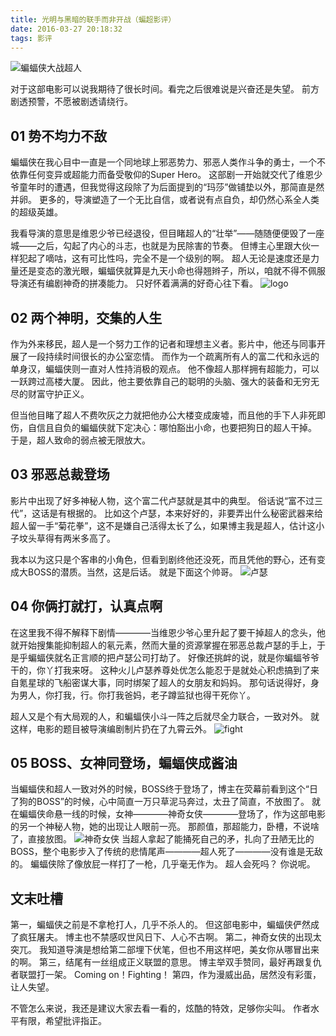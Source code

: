 ```yaml
---
title: 光明与黑暗的联手而非开战（蝙超影评）
date: 2016-03-27 20:18:32
tags: 影评
---
```

![蝙蝠侠大战超人](http://pic.syd.com.cn/0/101/32/64/101326445_00000000a532c7bd.jpg)
    
  对于这部电影可以说我期待了很长时间。看完之后很难说是兴奋还是失望。
  前方剧透预警，不愿被剧透请绕行。
  <!--more-->
  
  ## **01 势不均力不敌**
  蝙蝠侠在我心目中一直是一个同地球上邪恶势力、邪恶人类作斗争的勇士，一个不依靠任何变异或超能力而备受敬仰的Super Hero。 
  这部剧一开始就交代了维恩少爷童年时的遭遇，但我觉得这段除了为后面提到的“玛莎”做铺垫以外，那简直是然并卵。  更多的，导演塑造了一个无比自信，或者说有点自负，却仍然心系全人类的超级英雄。 
  
  我看导演的意思是维恩少爷已经退役，但目睹超人的“壮举”——随随便便毁了一座城——之后，勾起了内心的斗志，也就是为民除害的节奏。  但博主心里跟大伙一样犯起了嘀咕，这有可比性吗，完全不是一个级别的啊。 
  超人无论是速度还是力量还是变态的激光眼，蝙蝠侠就算是九天小命也得翘辫子，所以，咱就不得不佩服导演还有编剧神奇的拼凑能力。
  只好怀着满满的好奇心往下看。
  ![logo](http://i-7.vcimg.com/crop/97eeaf553ba7babff91ed145f30de5771036885%28600x%29/thumb.jpg)
  
  ## **02 两个神明，交集的人生**
  作为外来移民，超人是一个努力工作的记者和理想主义者。影片中，他还与同事开展了一段持续时间很长的办公室恋情。 
  而作为一个疏离所有人的富二代和永远的单身汉，蝙蝠侠则一直对人性持消极的观点。 他不像超人那样拥有超能力，可以一跃跨过高楼大厦。 因此，他主要依靠自己的聪明的头脑、强大的装备和无穷无尽的财富守护正义。
  
  但当他目睹了超人不费吹灰之力就把他办公大楼变成废墟，而且他的手下人非死即伤，自信且自负的蝙蝠侠就下定决心：哪怕豁出小命，也要把狗日的超人干掉。
  于是，超人致命的弱点被无限放大。
  
  ## **03 邪恶总裁登场**
  影片中出现了好多神秘人物，这个富二代卢瑟就是其中的典型。 俗话说“富不过三代”，这话是有根据的。
  比如这个卢瑟，本来好好的，非要弄出什么秘密武器来给超人留一手“菊花拳”，这不是嫌自己活得太长了么，如果博主我是超人，估计这小子坟头草得有两米多高了。
  
  我本以为这只是个客串的小角色，但看到剧终他还没死，而且凭他的野心，还有变成大BOSS的潜质。当然，这是后话。
  就是下面这个帅哥。
  ![卢瑟](http://cartoon.southcn.com/c/images/attachement/jpg/site4/20160110/42/12174885906121923658.jpg)
  
  ## **04 你俩打就打，认真点啊**
  在这里我不得不解释下剧情————当维恩少爷心里升起了要干掉超人的念头，他就开始搜集能抑制超人的氡元素，然而大量的资源掌握在邪恶总裁卢瑟的手上，于是乎蝙蝠侠就名正言顺的把卢瑟公司打劫了。
  好像还挑衅的说，就是你蝙蝠爷爷干的，你丫打我来呀。
  这种火儿卢瑟养尊处优怎么能忍于是就处心积虑搞到了来自氪星球的飞船密谋大事，同时绑架了超人的女朋友和妈妈。
  那句话说得好，身为男人，你打我，行。你打我爸妈，老子蹲监狱也得干死你丫。
  
  超人又是个有大局观的人，和蝙蝠侠小斗一阵之后就尽全力联合，一致对外。 
  就这样，电影的题目被导演编剧制片扔在了九霄云外。
  ![fight](http://www.gqak.com/d/file/p/2016-03-14/4239a32312b6595703f05641271681eb.png)
  
  ## **05 BOSS、女神同登场，蝙蝠侠成酱油**
  当蝙蝠侠和超人一致对外的时候，BOSS终于登场了，博主在荧幕前看到这个“日了狗的BOSS”的时候，心中简直一万只草泥马奔过，太丑了简直，不放图了。
  就在蝙蝠侠命悬一线的时候，女神————神奇女侠————登场了，作为这部电影的另一个神秘人物，她的出现让人眼前一亮。
  那颜值，那超能力，卧槽，不说啥了，直接放图。
  ![神奇女侠](http://upload.stardaily.com.cn/2015/0730/1438185886193.jpg)
  当超人拿起了能捅死自己的矛，扎向了丑陋无比的BOSS，整个电影步入了传统的悲情尾声————超人死了————没有谁是无敌的。 蝙蝠侠除了像放屁一样打了一枪，几乎毫无作为。
  超人会死吗？
  你说呢。
  
  ## **文末吐槽**
  第一，蝙蝠侠之前是不拿枪打人，几乎不杀人的。 但这部电影中，蝙蝠侠俨然成了疯狂屠夫。 博主也不禁感叹世风日下、人心不古啊。
  第二，神奇女侠的出现太突兀。 我知道导演是想给第二部埋下伏笔，但也不用这样吧，美女你从哪冒出来的啊。
  第三，结尾有一丝组成正义联盟的意思。 博主举双手赞同，最好再跟复仇者联盟打一架。 Coming on！Fighting！
  第四，作为漫威出品，居然没有彩蛋，让人失望。
  
  
  不管怎么来说，我还是建议大家去看一看的，炫酷的特效，足够你尖叫。
  作者水平有限，希望批评指正。